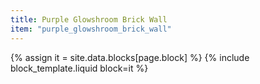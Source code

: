 ```yaml
---
title: Purple Glowshroom Brick Wall
item: "purple_glowshroom_brick_wall"
---
```


{% assign it = site.data.blocks[page.block] %}
{% include block_template.liquid block=it %}

